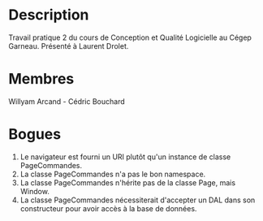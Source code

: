# Description

Travail pratique 2 du cours de Conception et Qualité Logicielle au Cégep Garneau.
Présenté à Laurent Drolet.

# Membres
Willyam Arcand - Cédric Bouchard

# Bogues
1. Le navigateur est fourni un URI plutôt qu'un instance de classe PageCommandes.
2. La classe PageCommandes n'a pas le bon namespace.
3. La classe PageCommandes n'hérite pas de la classe Page, mais Window.
4. La classe PageCommandes nécessiterait d'accepter un DAL dans son constructeur pour avoir accès à la base de données.
